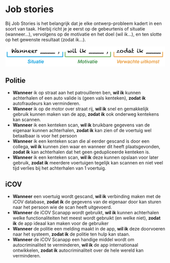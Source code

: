 # Job stories

Bij Job Stories is het belangrijk dat je elke ontwerp-probleem kadert in een soort van taak. Hierbij richt je je eerst op de gebeurtenis of situatie (wanneer...), vervolgens op de motivatie en het doel (wil ik...), en ten slotte op het gewenste resultaat (zodat ik...).

![](<../.gitbook/assets/image (6) (1).png>)

## Politie

* **Wanneer** ik op straat aan het patrouilleren ben, **wil ik** kunnen achterhalen of een auto valide is (geen vals kenteken), **zodat ik** autofraudeurs kan verminderen.
* **Wanneer** ik op de motor over straat rij, **wil ik** snel en gemakkelijk gebruik kunnen maken van de app, **zodat ik** ook onderweg kentekens kan scannen.
* **Wanneer** ik een kenteken scan, **wil ik** bruikbare gegevens van de eigenaar kunnen achterhalen, **zodat ik** kan zien of de voertuig wel betaalbaar is voor het persoon
* **Wanneer** ik een kenteken scan die al eerder gescand is door een collega, **wil ik** kunnen zien waar en wanneer dit heeft plaatsgevonden, **zodat ik** kan achterhalen dat het geen gedupliceerde kenteken is.
* **Wanneer** ik een kenteken scan, **wil ik** deze kunnen opslaan voor later gebruik, **zodat ik** meerdere voertuigen tegelijk kan scannen en niet veel tijd verlies bij het achterhalen van 1 voertuig.

## iCOV

* **Wanneer** een voertuig wordt gescand, **wil ik** verbinding maken met de iCOV database, **zodat ik** de gegevens van de eigenaar door kan sturen naar het persoon wie de scan heeft uitgevoerd.
* **Wanneer** de iCOV Scanapp wordt gebruikt, **wil ik** kunnen achterhalen welke functionaliteiten het meest wordt gebruikt (en welke niet), **zodat ik** de app ideaal kan maken voor de gebruiker
* **Wanneer** de politie een melding maakt in de app, **wil ik** deze doorvoeren naar het systeem, **zodat ik** de politie ten hulp kan staan.
* **Wanneer** de iCOV Scanapp een handige middel wordt om autocriminaliteit te verminderen, **wil ik** de app internationaal ontwikkelen, **zodat ik** autocriminaliteit over de hele wereld kan verminderen.
